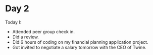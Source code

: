 # Day 2

Today I:

- Attended peer group check in.
- Did a review.
- Did 6 hours of coding on my financial planning application project.
- Got invited to negotiate a salary tomorrow with the CEO of Twine.
